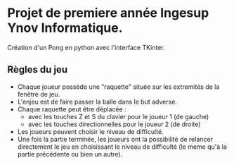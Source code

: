 # Projet de premiere année Ingesup Ynov Informatique.  
Création d'un Pong en python avec l'interface TKinter. 
## Règles du jeu 
+ Chaque joueur possède une "raquette" située sur les extremités de la fenêtre de jeu.  
+ L'enjeu est de faire passer la balle dans le but adverse.  
+ Chaque raquette peut être déplacée :  
    + avec les touches Z et S du clavier pour le joueur 1 (de gauche)
    + avec les touches directionnelles pour le joueur 2 (de droite)  
+ Les joueurs peuvent choisir le niveau de difficulté.  
+ Une fois la partie terminée, les joueurs ont la possibilité de relancer directement le jeu en choisissant le niveau de difficulté (le meme qu'à la partie précédente ou bien un autre).